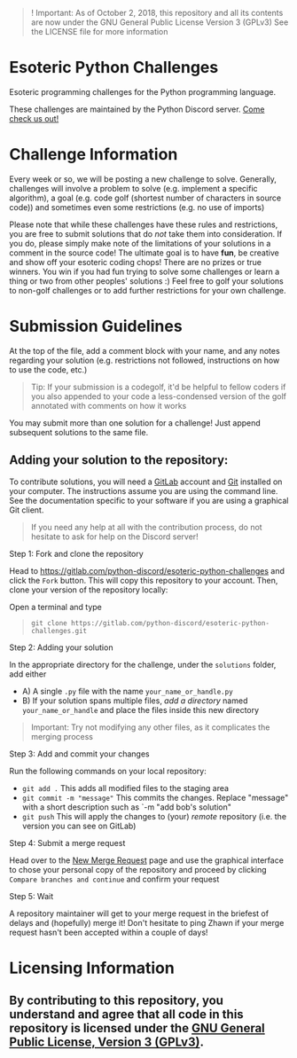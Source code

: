 > ! Important: As of October 2, 2018, this repository and all its contents are now under the GNU General Public License Version 3 (GPLv3) See the LICENSE file for more information

# Esoteric Python Challenges

Esoteric programming challenges for the Python programming language.

These challenges are maintained by the Python Discord server. [Come check us out!](https://pythondiscord.com/)

# Challenge Information

Every week or so, we will be posting a new challenge to solve.
Generally, challenges will involve a problem to solve (e.g. implement a specific algorithm), a goal (e.g. code golf (shortest number of characters in source code)) and sometimes even some
restrictions (e.g. no use of imports)

Please note that while these challenges have these rules and restrictions, you are free to submit solutions that do *not* take them into consideration. If you do, please simply make note
of the limitations of your solutions in a comment in the source code! The ultimate goal is to have **fun**, be creative and show off your esoteric coding chops! There are no prizes or true
winners. You win if you had fun trying to solve some challenges or learn a thing or two from other peoples' solutions :) Feel free to golf your solutions to non-golf challenges or to add further 
restrictions for your own challenge.

# Submission Guidelines

At the top of the file, add a comment block with your name, and any notes regarding your solution (e.g. restrictions not followed, instructions on how to use the code, etc.)

> Tip: If your submission is a codegolf, it'd be helpful to fellow coders if you also appended to your code a less-condensed version of the golf annotated with comments on how it works

You may submit more than one solution for a challenge! Just append subsequent solutions to the same file.

## Adding your solution to the repository:

To contribute solutions, you will need a [GitLab](http://gitlab.com/) account and [Git](https://git-scm.com/) installed on your computer. The instructions assume you are using the command line. See the documentation specific to your software if you are using a graphical Git client.

> If you need any help at all with the contribution process, do not hesitate to ask for help on the Discord server!

Step 1: Fork and clone the repository

Head to https://gitlab.com/python-discord/esoteric-python-challenges and click the `Fork` button. This will copy this repository to your account. Then, clone your version of the repository locally:

Open a terminal and type
> `git clone https://gitlab.com/python-discord/esoteric-python-challenges.git` 


Step 2: Adding your solution

In the appropriate directory for the challenge, under the `solutions` folder, add either
* A) A single `.py` file with the name `your_name_or_handle.py`
* B) If your solution spans multiple files, *add a directory* named `your_name_or_handle` and place the files inside this new directory
> Important: Try not modifying any other files, as it complicates the merging process

Step 3: Add and commit your changes

Run the following commands on your local repository:
* `git add .` This adds all modified files to the staging area
* `git commit -m "message"` This commits the changes. Replace "message" with a short description such as `-m "add bob's solution"
* `git push` This will apply the changes to (your) *remote* repository (i.e. the version you can see on GitLab)

Step 4: Submit a merge request

Head over to the [New Merge Request](https://gitlab.com/python-discord/esoteric-python-challenges/merge_requests/new) page and use the graphical interface to chose your personal copy of the repository and proceed by clicking `Compare branches and continue` and confirm your request

Step 5: Wait

A repository maintainer will get to your merge request in the briefest of delays and (hopefully) merge it! Don't hesitate to ping Zhawn if your merge request hasn't been accepted within a couple of days!

# Licensing Information

## By contributing to this repository, you understand and agree that all code in this repository is licensed under the [GNU General Public License, Version 3 (GPLv3)](https://www.gnu.org/licenses/gpl-3.0.html). 